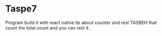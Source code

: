 # Taspe7
Program build it with react native its about counter and rest TASBEH that count the total count and you can rest it .
